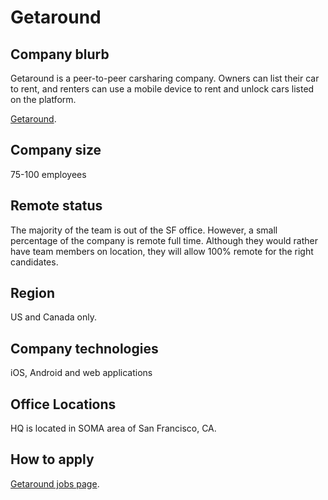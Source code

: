 # Getaround

## Company blurb

Getaround is a peer-to-peer carsharing company. Owners can list their car to
rent, and renters can use a mobile device to rent and unlock cars listed on
the platform.

[Getaround](http://www.getaround.com).

## Company size

75-100 employees

## Remote status

The majority of the team is out of the SF office. However, a small percentage
of the company is remote full time. Although they would rather have team members
on location, they will allow 100% remote for the right candidates.

## Region

US and Canada only.

## Company technologies

iOS, Android and web applications

## Office Locations

HQ is located in SOMA area of San Francisco, CA.

## How to apply

[Getaround jobs page](http://www.getaround.com/jobs).
